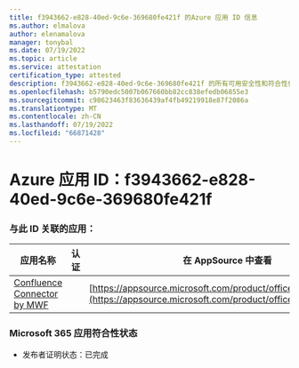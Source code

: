 ```yaml
---
title: f3943662-e828-40ed-9c6e-369680fe421f 的Azure 应用 ID 信息
ms.author: elmalova
author: elenamalova
manager: tonybal
ms.date: 07/19/2022
ms.topic: article
ms.service: attestation
certification_type: attested
description: f3943662-e828-40ed-9c6e-369680fe421f 的所有可用安全性和符合性信息。
ms.openlocfilehash: b5790edc5007b067660bb82cc838efedb06855e3
ms.sourcegitcommit: c98623463f83636439af4fb49219918e87f2086a
ms.translationtype: MT
ms.contentlocale: zh-CN
ms.lasthandoff: 07/19/2022
ms.locfileid: "66871428"
---
```

# <a name="azure-app-id-f3943662-e828-40ed-9c6e-369680fe421f"></a>Azure 应用 ID：f3943662-e828-40ed-9c6e-369680fe421f


### <a name="apps-associated-with-this-id"></a>与此 ID 关联的应用：
| **应用名称** | **认证** | **在 AppSource 中查看** |
|--------------|---------------|-----------------------|
| [Confluence Connector by MWF](../forward/WA200001604.md) |  | [https://appsource.microsoft.com/product/office/WA200001604](https://appsource.microsoft.com/product/office/WA200001604) |

### <a name="microsoft-365-app-compliance-status"></a>Microsoft 365 应用符合性状态
- 发布者证明状态：已完成

